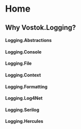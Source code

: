 # Home

## Why Vostok.Logging?





#### Logging.Abstractions

#### Logging.Console

#### Logging.File

#### Logging.Context

#### Logging.Formatting

#### Logging.Log4Net

#### Logging.Serilog

#### Logging.Hercules





